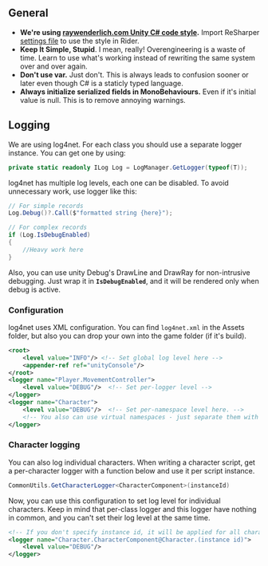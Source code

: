 ## General ##
+ **We're using [raywenderlich.com Unity C# code style](https://github.com/raywenderlich/c-sharp-style-guide).** Import ReSharper [settings file](CodeStyle.DotSettings) to use the style in Rider.
+ **Keep It Simple, Stupid**. I mean, really! Overengineering is a waste of time. Learn to use what's working instead of rewriting the same system over and over again.
+ **Don't use var.** Just don't. This is always leads to confusion sooner or later even though C# is a staticly typed language.
+ **Always initialize serialized fields in MonoBehaviours.** Even if it's initial value is null. This is to remove annoying warnings.

## Logging ##

We are using log4net. For each class you should use a separate logger instance. You can get one by using:
```csharp
private static readonly ILog Log = LogManager.GetLogger(typeof(T));
```

log4net has multiple log levels, each one can be disabled. To avoid unnecessary work, use logger like this:
```csharp
// For simple records
Log.Debug()?.Call($"formatted string {here}");

// For complex records
if (Log.IsDebugEnabled)
{
    //Heavy work here
}
```

Also, you can use unity Debug's DrawLine and DrawRay for non-intrusive debugging. Just wrap it in **`IsDebugEnabled`**, and it will be rendered only when debug is active.  

### Configuration ###

log4net uses XML configuration. You can find `log4net.xml` in the Assets folder, but also you can drop your own into the game folder (if it's build).
```xml
<root>
    <level value="INFO"/> <!-- Set global log level here -->
    <appender-ref ref="unityConsole"/>
</root>
<logger name="Player.MovementController">
    <level value="DEBUG"/>  <!-- Set per-logger level -->
</logger>
<logger name="Character">
    <level value="DEBUG"/>  <!-- Set per-namespace level here. -->
	<!-- You also can use virtual namespaces - just separate them with a '.' in the logger name -->
</logger>

```

### Character logging ###

You can also log individual characters. When writing a character script, get a per-character logger with a function below and use it per script instance.
```csharp
CommonUtils.GetCharacterLogger<CharacterComponent>(instanceId)
```

Now, you can use this configuration to set log level for individual characters. Keep in mind that per-class logger and this logger have nothing in common, and you can't set their log level at the same time.
```xml
<!-- If you don't specify instance id, it will be applied for all characters. -->
<logger name="Character.CharacterComponent@Character.(instance id)"> 
    <level value="DEBUG"/>
</logger>
```

